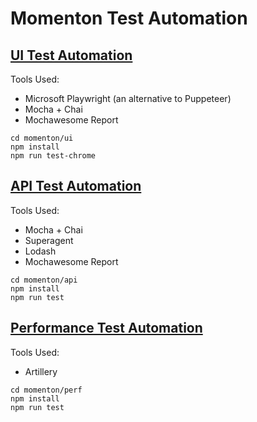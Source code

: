 # Momenton Test Automation

## [UI Test Automation](ui\README.md)

Tools Used:

-   Microsoft Playwright (an alternative to Puppeteer)
-   Mocha + Chai
-   Mochawesome Report

```
cd momenton/ui
npm install
npm run test-chrome
```

## [API Test Automation](api\README.md)

Tools Used:

-   Mocha + Chai
-   Superagent
-   Lodash
-   Mochawesome Report

```
cd momenton/api
npm install
npm run test
```

## [Performance Test Automation](perf\README.md)

Tools Used:

-   Artillery

```
cd momenton/perf
npm install
npm run test
```
